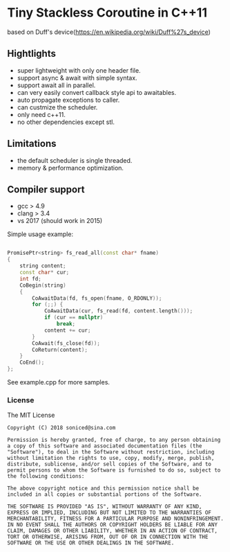 # Tiny Stackless Coroutine in C++11

based on Duff's device(https://en.wikipedia.org/wiki/Duff%27s_device)

## Hightlights
- super lightweight with only one header file.
- support async & await with simple syntax.
- support await all in parallel.
- can very easily convert callback style api to awaitables.
- auto propagate exceptions to caller.
- can custmize the scheduler.
- only need c++11.
- no other dependencies except stl.


## Limitations
- the default scheduler is single threaded.
- memory & performance optimization.


## Compiler support
- gcc > 4.9
- clang > 3.4
- vs 2017 (should work in 2015)




Simple usage example:
```c++

PromisePtr<string> fs_read_all(const char* fname)
{
	string content;
	const char* cur;
	int fd;
	CoBegin(string)
	{
		CoAwaitData(fd, fs_open(fname, O_RDONLY));
		for (;;) {
			CoAwaitData(cur, fs_read(fd, content.length()));
			if (cur == nullptr)
				break;
			content += cur;
		}
		CoAwait(fs_close(fd));
		CoReturn(content);
	}
	CoEnd();
};


```

See example.cpp for more samples.


### License

The MIT License

```
Copyright (C) 2018 soniced@sina.com

Permission is hereby granted, free of charge, to any person obtaining a copy of this software and associated documentation files (the "Software"), to deal in the Software without restriction, including without limitation the rights to use, copy, modify, merge, publish, distribute, sublicense, and/or sell copies of the Software, and to permit persons to whom the Software is furnished to do so, subject to the following conditions:

The above copyright notice and this permission notice shall be included in all copies or substantial portions of the Software.

THE SOFTWARE IS PROVIDED "AS IS", WITHOUT WARRANTY OF ANY KIND, EXPRESS OR IMPLIED, INCLUDING BUT NOT LIMITED TO THE WARRANTIES OF MERCHANTABILITY, FITNESS FOR A PARTICULAR PURPOSE AND NONINFRINGEMENT. IN NO EVENT SHALL THE AUTHORS OR COPYRIGHT HOLDERS BE LIABLE FOR ANY CLAIM, DAMAGES OR OTHER LIABILITY, WHETHER IN AN ACTION OF CONTRACT, TORT OR OTHERWISE, ARISING FROM, OUT OF OR IN CONNECTION WITH THE SOFTWARE OR THE USE OR OTHER DEALINGS IN THE SOFTWARE.
```
